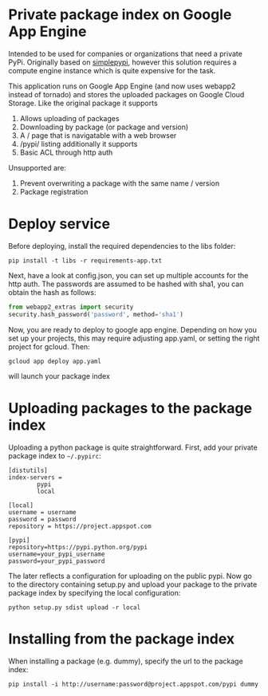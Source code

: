 # Private package index on Google App Engine
Intended to be used for companies or organizations that need a private PyPi. Originally based on [simplepypi](https://github.com/steiza/simplepypi), however this solution requires a compute engine instance which is quite expensive for the task.

This application runs on Google App Engine (and now uses webapp2 instead of tornado) and stores the uploaded packages on Google Cloud Storage. Like the original package it supports
1. Allows uploading of packages
2. Downloading by package (or package and version)
3. A / page that is navigatable with a web browser
4. /pypi/ listing
additionally it supports
5. Basic ACL through http auth

Unsupported are:
1. Prevent overwriting a package with the same name / version
2. Package registration

# Deploy service
Before deploying, install the required dependencies to the libs folder:
```
pip install -t libs -r requirements-app.txt
```
Next, have a look at config.json, you can set up multiple accounts for the http auth. The passwords are assumed to be hashed with sha1, you can obtain the hash as follows:
```python
from webapp2_extras import security
security.hash_password('password', method='sha1')
```
Now, you are ready to deploy to google app engine. Depending on how you set up your projects, this may require adjusting app.yaml, or setting the right project for gcloud. Then:
```
gcloud app deploy app.yaml
```
will launch your package index

# Uploading packages to the package index
Uploading a python package is quite straightforward. First, add your private package index to `~/.pypirc`:
```
[distutils]
index-servers =
        pypi
        local

[local]
username = username
password = password
repository = https://project.appspot.com

[pypi]
repository=https://pypi.python.org/pypi
username=your_pypi_username
password=your_pypi_password

```
The later reflects a configuration for uploading on the public pypi. Now go to the directory containing setup.py and upload your package to the private package index by specifying the local configuration:
```
python setup.py sdist upload -r local
```

# Installing from the package index
When installing a package (e.g. dummy), specify the url to the package index:
```
pip install -i http://username:password@project.appspot.com/pypi dummy
```